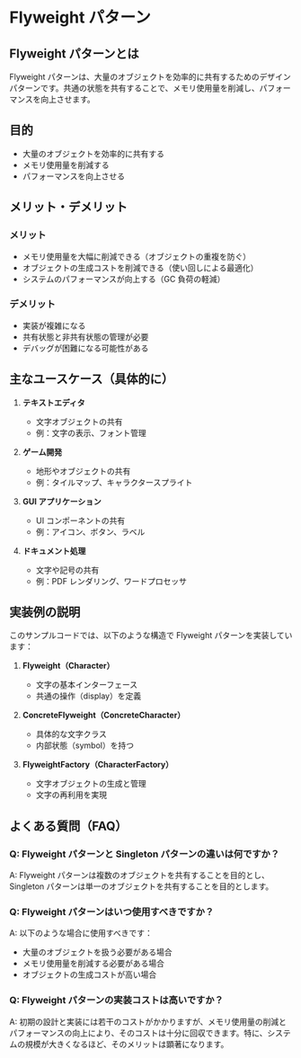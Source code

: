 # Flyweight パターン

## Flyweight パターンとは

Flyweight パターンは、大量のオブジェクトを効率的に共有するためのデザインパターンです。共通の状態を共有することで、メモリ使用量を削減し、パフォーマンスを向上させます。

## 目的

- 大量のオブジェクトを効率的に共有する
- メモリ使用量を削減する
- パフォーマンスを向上させる

## メリット・デメリット

### メリット

- メモリ使用量を大幅に削減できる（オブジェクトの重複を防ぐ）
- オブジェクトの生成コストを削減できる（使い回しによる最適化）
- システムのパフォーマンスが向上する（GC 負荷の軽減）

### デメリット

- 実装が複雑になる
- 共有状態と非共有状態の管理が必要
- デバッグが困難になる可能性がある

## 主なユースケース（具体的に）

1. **テキストエディタ**

   - 文字オブジェクトの共有
   - 例：文字の表示、フォント管理

2. **ゲーム開発**

   - 地形やオブジェクトの共有
   - 例：タイルマップ、キャラクタースプライト

3. **GUI アプリケーション**

   - UI コンポーネントの共有
   - 例：アイコン、ボタン、ラベル

4. **ドキュメント処理**
   - 文字や記号の共有
   - 例：PDF レンダリング、ワードプロセッサ

## 実装例の説明

このサンプルコードでは、以下のような構造で Flyweight パターンを実装しています：

1. **Flyweight（Character）**

   - 文字の基本インターフェース
   - 共通の操作（display）を定義

2. **ConcreteFlyweight（ConcreteCharacter）**

   - 具体的な文字クラス
   - 内部状態（symbol）を持つ

3. **FlyweightFactory（CharacterFactory）**
   - 文字オブジェクトの生成と管理
   - 文字の再利用を実現

## よくある質問（FAQ）

### Q: Flyweight パターンと Singleton パターンの違いは何ですか？

A: Flyweight パターンは複数のオブジェクトを共有することを目的とし、Singleton パターンは単一のオブジェクトを共有することを目的とします。

### Q: Flyweight パターンはいつ使用すべきですか？

A: 以下のような場合に使用すべきです：

- 大量のオブジェクトを扱う必要がある場合
- メモリ使用量を削減する必要がある場合
- オブジェクトの生成コストが高い場合

### Q: Flyweight パターンの実装コストは高いですか？

A: 初期の設計と実装には若干のコストがかかりますが、メモリ使用量の削減とパフォーマンスの向上により、そのコストは十分に回収できます。特に、システムの規模が大きくなるほど、そのメリットは顕著になります。
